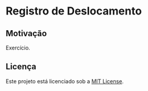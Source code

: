 # Registro de Deslocamento

## Motivação

Exercício.

## Licença

Este projeto está licenciado sob a [MIT License](LICENSE).